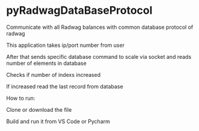 # pyRadwagDataBaseProtocol
Communicate with all Radwag balances with common database protocol of radwag

This application takes ip/port number from user

After that sends specific database command to scale via socket and reads number of elements in database

Checks if number of indexs increased

If increased read the last record from database

How to run:

Clone or download the file

Build and run it from VS Code or Pycharm
